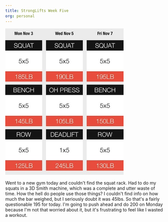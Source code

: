 ```yaml
---
title: StrongLifts Week Five
org: personal
---
```


![](/images/StrongLifts/week-5.jpg)

Went to a new gym today and couldn't find the squat rack. Had to do my squats
in a 3D Smith machine, which was a complete and utter waste of time. How the
hell do people use those things? I couldn't find info on how much the bar
weighed, but I seriously doubt it was 45lbs. So that's a fairly questionable
195 for today. I'm going to push ahead and do 200 on Monday because I'm not
that worried about it, but it's frustrating to feel like I wasted a workout.

